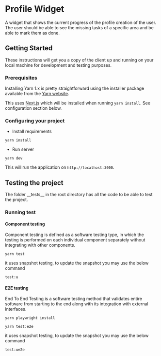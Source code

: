 # Profile Widget

A widget that shows the current progress of the profile creation of the user. The user should be able to see the missing tasks of a specific area and be able to mark them as done.

## Getting Started

These instructions will get you a copy of the client up and running on your local machine for development and testing purposes.

### Prerequisites

Installing Yarn 1.x is pretty straightforward using the installer package available from the [Yarn website](https://yarnpkg.com/getting-started/install).

This uses [Next.js](https://nextjs.org/) which will be installed when running `yarn install`. See configuration section below.

### Configuring your project

- Install requirements

```
yarn install
```

- Run server

```
yarn dev
```

This will run the application on `http://localhost:3000`.

## Testing the project

The folder \_\_tests\_\_ in the root directory has all the code to be able to test the project.

### Running test

#### Component testing

Component testing is defined as a software testing type, in which the testing is performed on each individual component separately without integrating with other components.

```
yarn test
```

it uses snapshot testing, to update the snapshot you may use the below command

```
test:u
```

#### E2E testing

End To End Testing is a software testing method that validates entire software from starting to the end along with its integration with external interfaces.

```
yarn playwright install
```

```
yarn test:e2e
```

it uses snapshot testing, to update the snapshot you may use the below command

```
test:ue2e
```
